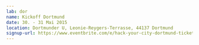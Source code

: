 ```yaml
---
lab: dor
name: Kickoff Dortmund
date: 30. - 31 Mai 2015
location: Dortmunder U, Leonie-Reygers-Terrasse, 44137 Dortmund
signup-url: https://www.eventbrite.com/e/hack-your-city-dortmund-tickets-16217357553
---
```


